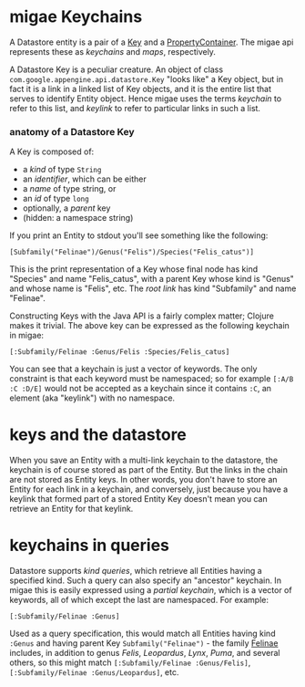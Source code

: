 # migae Keychains

A Datastore entity is a pair of a
[Key](https://cloud.google.com/appengine/docs/java/javadoc/com/google/appengine/api/datastore/Key)
and a
[PropertyContainer](https://cloud.google.com/appengine/docs/java/javadoc/com/google/appengine/api/datastore/PropertyContainer).
The migae api represents these as _keychains_ and _maps_,
respectively.

A Datastore Key is a peculiar creature.  An object of class
`com.google.appengine.api.datastore.Key` "looks like" a Key object,
but in fact it is a link in a linked list of Key objects, and it is
the entire list that serves to identify Entity object.  Hence migae
uses the terms _keychain_ to refer to this list, and _keylink_ to
refer to particular links in such a list.

### anatomy of a Datastore Key

A Key is composed of:

* a _kind_ of type `String`
* an _identifier_, which can be either
 * a _name_ of type string, or
 * an _id_ of type `long`
* optionally, a _parent_ key
* (hidden: a namespace string)

If you print an Entity to stdout you'll see something like the following:

```
[Subfamily("Felinae")/Genus("Felis")/Species("Felis_catus")]
```

This is the print representation of a Key whose final node has kind
"Species" and name "Felis\_catus", with a parent Key whose kind
is "Genus" and whose name is "Felis", etc.  The _root link_ has kind
"Subfamily" and name "Felinae".

Constructing Keys with the Java API is a fairly complex matter;
Clojure makes it trivial.  The above key can be expressed as the
following keychain in migae:

```
[:Subfamily/Felinae :Genus/Felis :Species/Felis_catus]
```

You can see that a keychain is just a vector of keywords.  The only
constraint is that each keyword must be namespaced; so for example
`[:A/B :C :D/E]` would not be accepted as a keychain since it contains `:C`,
an element (aka "keylink") with no namespace.

# keys and the datastore

When you save an Entity with a multi-link keychain to the datastore,
the keychain is of course stored as part of the Entity.  But the links
in the chain are not stored as Entity keys.  In other words, you don't
have to store an Entity for each link in a keychain, and conversely,
just because you have a keylink that formed part of a stored Entity
Key doesn't mean you can retrieve an Entity for that keylink.

# keychains in queries

Datastore supports _kind queries_, which retrieve all Entities having
a specified kind.  Such a query can also specify an "ancestor"
keychain.  In migae this is easily expressed using a _partial
keychain_, which is a vector of keywords, all of which except the last
are namespaced.  For example:

```
[:Subfamily/Felinae :Genus]
```

Used as a query specification, this would match all Entities having
kind `:Genus` and having parent Key `Subfamily("Felinae")` - the
family [Felinae](https://en.wikipedia.org/wiki/Felinae) includes, in
addition to genus _Felis_, _Leopardus_, _Lynx_, _Puma_, and several
others, so this might match `[:Subfamily/Felinae :Genus/Felis]`,
`[:Subfamily/Felinae :Genus/Leopardus]`, etc.
